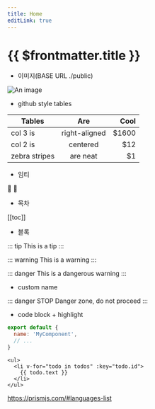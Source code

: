 ```yaml
---
title: Home
editLink: true
---
```


# {{ $frontmatter.title }}

- 이미지(BASE URL ./public)

![An image](./test.gif)

- github style tables

| Tables        | Are           | Cool  |
| ------------- |:-------------:| -----:|
| col 3 is      | right-aligned | $1600 |
| col 2 is      | centered      |   $12 |
| zebra stripes | are neat      |    $1 |

- 임티

:tada: :100:

- 목차

[[toc]]

- 블록

::: tip
This is a tip
:::

::: warning
This is a warning
:::

::: danger
This is a dangerous warning
:::

- custom name

::: danger STOP
Danger zone, do not proceed
:::


- code block + highlight

```js
export default {
  name: 'MyComponent',
  // ...
}
```

```html{1-2,4}
<ul>
  <li v-for="todo in todos" :key="todo.id">
    {{ todo.text }}
  </li>
</ul>
```
https://prismjs.com/#languages-list
